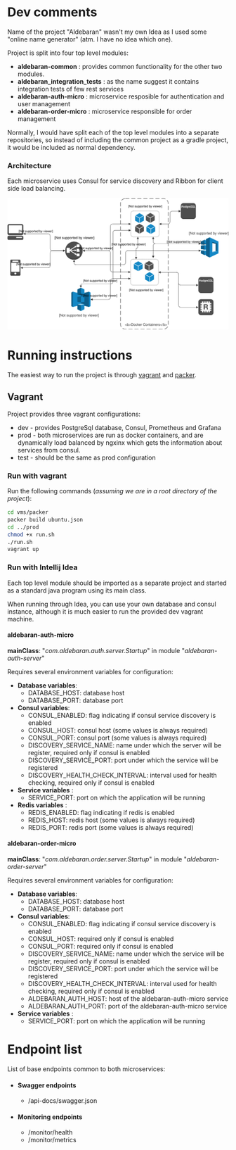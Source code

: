 # Dev comments
Name of the project "Aldebaran" wasn't my own Idea as I used some "online name generator" (atm. I have no idea which one).

Project is split into four top level modules:

* __aldebaran-common__ : provides common functionality for the other two modules.
* __aldebaran_integration_tests__ : as the name suggest it contains integration tests of few rest services
* __aldebaran-auth-micro__ : microservice resposible for authentication and user management
* __aldebaran-order-micro__ :  microservice responsible for order management

Normally, I would have split each of the top level modules into a separate repositories, so instead of including the common project as a gradle project, it would be included as normal dependency.

### Architecture

Each microservice uses Consul for service discovery and Ribbon for client side load balancing.

![architecture diagram](docs/imgs/architecture_diagram.svg)
    
# Running instructions

The easiest way to run the project is through [vagrant](https://www.vagrantup.com/) and [packer](https://www.packer.io/).

## Vagrant 

Project provides three vagrant configurations:
* dev - provides PostgreSql database, Consul, Prometheus and Grafana
* prod - both microservices are run as docker containers, and are dynamically load balanced by ngxinx which gets the information about services from consul.
* test - should be the same as prod configuration

### Run with vagrant

Run the following commands (*assuming we are in a root directory of the project*):

```bash
cd vms/packer
packer build ubuntu.json
cd ../prod
chmod +x run.sh  
./run.sh
vagrant up
```

### Run with Intellij Idea

Each top level module should be imported as a separate project and started as a standard java program using its main class. 

When running through Idea, you can use your own database and consul instance, although it is much easier to run the provided dev vagrant machine. 

#### aldebaran-auth-micro
__mainClass__: "*com.aldebaran.auth.server.Startup*" in module "*aldebaran-auth-server*"

Requires several environment variables for configuration:
* __Database variables__:
    * DATABASE_HOST: database host
    * DATABASE_PORT: database port
* __Consul variables__:
    * CONSUL_ENABLED: flag indicating if consul service discovery is enabled
    * CONSUL_HOST: consul host (some values is always required)
    * CONSUL_PORT: consul port (some values is always required)
    * DISCOVERY_SERVICE_NAME: name under which the server will be register, required only if consul is enabled    
    * DISCOVERY_SERVICE_PORT: port under which the service will be registered
    * DISCOVERY_HEALTH_CHECK_INTERVAL: interval used for health checking, required only if consul is enabled
* __Service variables__ :
    * SERVICE_PORT: port on which the application will be running
* __Redis variables__ :
    * REDIS_ENABLED: flag indicating if redis is enabled
    * REDIS_HOST: redis host (some values is always required)
    * REDIS_PORT: redis port (some values is always required)

#### aldebaran-order-micro
__mainClass__: "*com.aldebaran.order.server.Startup*" in module "*aldebaran-order-server*"

Requires several environment variables for configuration:
* __Database variables__:
    * DATABASE_HOST: database host
    * DATABASE_PORT: database port
* __Consul variables__:
    * CONSUL_ENABLED: flag indicating if consul service discovery is enabled
    * CONSUL_HOST: required only if consul is enabled
    * CONSUL_PORT: required only if consul is enabled
    * DISCOVERY_SERVICE_NAME: name under which the service will be register, required only if consul is enabled    
    * DISCOVERY_SERVICE_PORT: port under which the service will be registered
    * DISCOVERY_HEALTH_CHECK_INTERVAL: interval used for health checking, required only if consul is enabled
    * ALDEBARAN_AUTH_HOST: host of the aldebaran-auth-micro service
    * ALDEBARAN_AUTH_PORT: port of the aldebaran-auth-micro service
* __Service variables__ :
    * SERVICE_PORT: port on which the application will be running

# Endpoint list

List of base endpoints common to both microservices:

* #### Swagger endpoints

    * /api-docs/swagger.json

* #### Monitoring endpoints

    *  /monitor/health
    *  /monitor/metrics